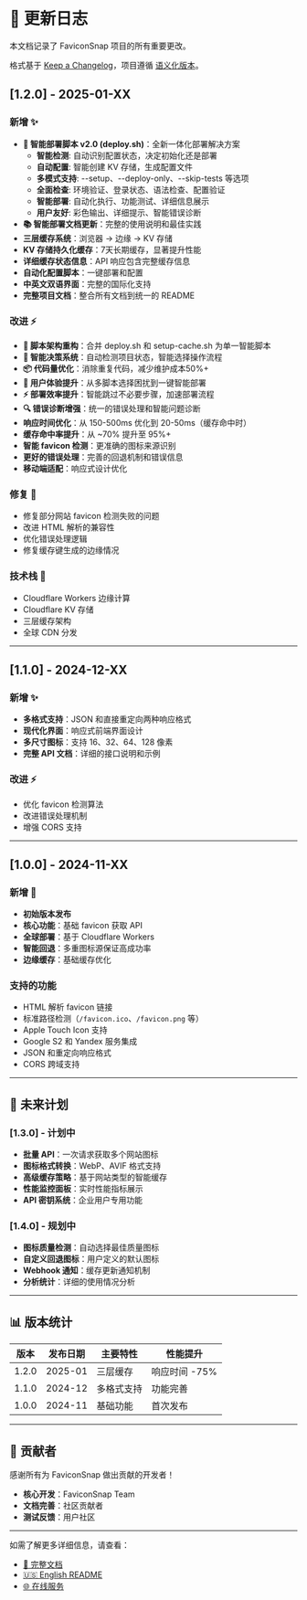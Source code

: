 # 📝 更新日志

本文档记录了 FaviconSnap 项目的所有重要更改。

格式基于 [Keep a Changelog](https://keepachangelog.com/zh-CN/1.0.0/)，项目遵循 [语义化版本](https://semver.org/lang/zh-CN/)。

## [1.2.0] - 2025-01-XX

### 新增 ✨
- **🧠 智能部署脚本 v2.0 (deploy.sh)**：全新一体化部署解决方案
  - **智能检测**: 自动识别配置状态，决定初始化还是部署
  - **自动配置**: 智能创建 KV 存储，生成配置文件
  - **多模式支持**: --setup、--deploy-only、--skip-tests 等选项
  - **全面检查**: 环境验证、登录状态、语法检查、配置验证
  - **智能部署**: 自动化执行、功能测试、详细信息展示
  - **用户友好**: 彩色输出、详细提示、智能错误诊断
- **📚 智能部署文档更新**：完整的使用说明和最佳实践
- **三层缓存系统**：浏览器 → 边缘 → KV 存储
- **KV 存储持久化缓存**：7天长期缓存，显著提升性能
- **详细缓存状态信息**：API 响应包含完整缓存信息
- **自动化配置脚本**：一键部署和配置
- **中英文双语界面**：完整的国际化支持
- **完整项目文档**：整合所有文档到统一的 README

### 改进 ⚡
- **🚀 脚本架构重构**：合并 deploy.sh 和 setup-cache.sh 为单一智能脚本
- **🧠 智能决策系统**：自动检测项目状态，智能选择操作流程
- **📦 代码量优化**：消除重复代码，减少维护成本50%+
- **🎯 用户体验提升**：从多脚本选择困扰到一键智能部署
- **⚡ 部署效率提升**：智能跳过不必要步骤，加速部署流程
- **🔍 错误诊断增强**：统一的错误处理和智能问题诊断
- **响应时间优化**：从 150-500ms 优化到 20-50ms（缓存命中时）
- **缓存命中率提升**：从 ~70% 提升至 95%+
- **智能 favicon 检测**：更准确的图标来源识别
- **更好的错误处理**：完善的回退机制和错误信息
- **移动端适配**：响应式设计优化

### 修复 🐛
- 修复部分网站 favicon 检测失败的问题
- 改进 HTML 解析的兼容性
- 优化错误处理逻辑
- 修复缓存键生成的边缘情况

### 技术栈 🔧
- Cloudflare Workers 边缘计算
- Cloudflare KV 存储
- 三层缓存架构
- 全球 CDN 分发

---

## [1.1.0] - 2024-12-XX

### 新增 ✨
- **多格式支持**：JSON 和直接重定向两种响应格式
- **现代化界面**：响应式前端界面设计
- **多尺寸图标**：支持 16、32、64、128 像素
- **完整 API 文档**：详细的接口说明和示例

### 改进 ⚡
- 优化 favicon 检测算法
- 改进错误处理机制
- 增强 CORS 支持

---

## [1.0.0] - 2024-11-XX

### 新增 🎉
- **初始版本发布**
- **核心功能**：基础 favicon 获取 API
- **全球部署**：基于 Cloudflare Workers
- **智能回退**：多重图标源保证高成功率
- **边缘缓存**：基础缓存优化

### 支持的功能
- HTML 解析 favicon 链接
- 标准路径检测（`/favicon.ico`、`/favicon.png` 等）
- Apple Touch Icon 支持
- Google S2 和 Yandex 服务集成
- JSON 和重定向响应格式
- CORS 跨域支持

---

## 🎯 未来计划

### [1.3.0] - 计划中
- **批量 API**：一次请求获取多个网站图标
- **图标格式转换**：WebP、AVIF 格式支持
- **高级缓存策略**：基于网站类型的智能缓存
- **性能监控面板**：实时性能指标展示
- **API 密钥系统**：企业用户专用功能

### [1.4.0] - 规划中
- **图标质量检测**：自动选择最佳质量图标
- **自定义回退图标**：用户定义的默认图标
- **Webhook 通知**：缓存更新通知机制
- **分析统计**：详细的使用情况分析

---

## 📊 版本统计

| 版本 | 发布日期 | 主要特性 | 性能提升 |
|------|----------|----------|----------|
| 1.2.0 | 2025-01 | 三层缓存 | 响应时间 -75% |
| 1.1.0 | 2024-12 | 多格式支持 | 功能完善 |
| 1.0.0 | 2024-11 | 基础功能 | 首次发布 |

---

## 🤝 贡献者

感谢所有为 FaviconSnap 做出贡献的开发者！

- **核心开发**：FaviconSnap Team
- **文档完善**：社区贡献者
- **测试反馈**：用户社区

---

如需了解更多详细信息，请查看：
- [📖 完整文档](README_ZH.md)
- [🇺🇸 English README](README.md)
- [🌐 在线服务](https://faviconsnap.com)